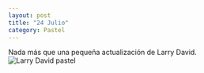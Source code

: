 ```yaml
---
layout: post
title: "24 Julio"
category: Pastel
---
```

Nada más que una pequeña actualización de Larry David.  
![Larry David pastel](/images/up/larrydavidp.jpeg)
